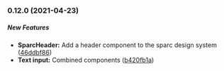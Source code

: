 ### 0.12.0 (2021-04-23)

##### New Features

* **SparcHeader:**  Add a header component to the sparc design system ([46ddbf86](https://github.com/nih-sparc/sparc-design-system-components/commit/46ddbf862d69e79fb1a504d98af9cf218784ed38))
* **Text input:**  Combined components ([b420fb1a](https://github.com/nih-sparc/sparc-design-system-components/commit/b420fb1a7c1387378cc252b158cb21c34b18a439))

